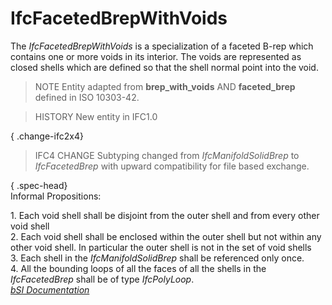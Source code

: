 IfcFacetedBrepWithVoids
=======================
The _IfcFacetedBrepWithVoids_ is a specialization of a faceted B-rep which
contains one or more voids in its interior. The voids are represented as
closed shells which are defined so that the shell normal point into the void.  
  
> NOTE  Entity adapted from **brep_with_voids** AND **faceted_brep** defined
> in ISO 10303-42.  
  
> HISTORY  New entity in IFC1.0  
  
{ .change-ifc2x4}  
> IFC4 CHANGE  Subtyping changed from _IfcManifoldSolidBrep_ to
> _IfcFacetedBrep_ with upward compatibility for file based exchange.  
  
  
  
{ .spec-head}  
Informal Propositions:  
  
1\. Each void shell shall be disjoint from the outer shell and from every
other void shell  
2\. Each void shell shall be enclosed within the outer shell but not within
any other void shell. In particular the outer shell is not in the set of void
shells  
3\. Each shell in the _IfcManifoldSolidBrep_ shall be referenced only once.  
4\. All the bounding loops of all the faces of all the shells in the
_IfcFacetedBrep_ shall be of type _IfcPolyLoop_.  
[ _bSI
Documentation_](https://standards.buildingsmart.org/IFC/DEV/IFC4_2/FINAL/HTML/schema/ifcgeometricmodelresource/lexical/ifcfacetedbrepwithvoids.htm)


